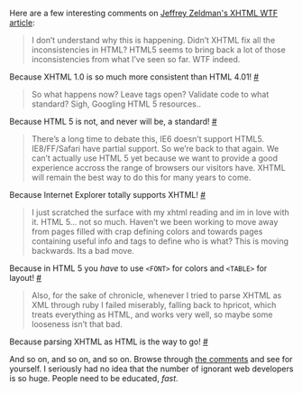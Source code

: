 Here are a few interesting comments on [Jeffrey Zeldman's XHTML WTF article](http://www.zeldman.com/2009/07/02/xhtml-wtf/):

> I don’t understand why this is happening. Didn’t XHTML fix all the inconsistencies in HTML? HTML5 seems to bring back a lot of those inconsistencies from what I’ve seen so far. WTF indeed.

Because XHTML 1.0 is so much more consistent than HTML 4.01! [#](http://www.zeldman.com/2009/07/02/xhtml-wtf/#comment-43868)

> So what happens now? Leave tags open? Validate code to what standard? Sigh, Googling HTML 5 resources..

Because HTML 5 is not, and never will be, a standard! [#](http://www.zeldman.com/2009/07/02/xhtml-wtf/#comment-43875)

> There’s a long time to debate this, IE6 doesn’t support HTML5. IE8/FF/Safari have partial support. So we’re back to that again. We can’t actually use HTML 5 yet because we want to provide a good experience accross the range of browsers our visitors have. XHTML will remain the best way to do this for many years to come.

Because Internet Explorer totally supports XHTML! [#](http://www.zeldman.com/2009/07/02/xhtml-wtf/#comment-43953)

> I just scratched the surface with my xhtml reading and im in love with it. HTML 5… not so much. Haven’t we been working to move away from pages filled with crap defining colors and towards pages containing useful info and tags to define who is what? This is moving backwards. Its a bad move.

Because in HTML 5 you *have* to use `<FONT>` for colors and `<TABLE>` for layout! [#](http://www.zeldman.com/2009/07/02/xhtml-wtf/#comment-43896)

> Also, for the sake of chronicle, whenever I tried to parse XHTML as XML through ruby I failed miserably, falling back to hpricot, which treats everything as HTML, and works very well, so maybe some looseness isn’t that bad.

Because parsing XHTML as HTML is the way to go! [#](http://www.zeldman.com/2009/07/02/xhtml-wtf/#comment-43952)

And so on, and so on, and so on. Browse through [the comments](http://www.zeldman.com/2009/07/02/xhtml-wtf/#comments) and see for yourself. I seriously had no idea that the number of ignorant web developers is so huge. People need to be educated, *fast*.
